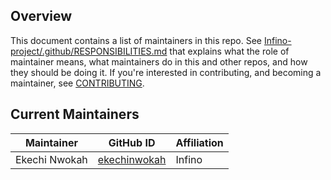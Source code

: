 ## Overview

This document contains a list of maintainers in this repo. See [Infino-project/.github/RESPONSIBILITIES.md](https://github.com/Infino-project/.github/blob/main/RESPONSIBILITIES.md#maintainer-responsibilities) that explains what the role of maintainer means, what maintainers do in this and other repos, and how they should be doing it. If you're interested in contributing, and becoming a maintainer, see [CONTRIBUTING](CONTRIBUTING.md).

## Current Maintainers

| Maintainer        | GitHub ID                                           | Affiliation |
| ----------------- | -------------------------------------------------   | ----------- |
| Ekechi Nwokah     | [ekechinwokah](https://github.com/ekechinwokah)     | Infino      |

